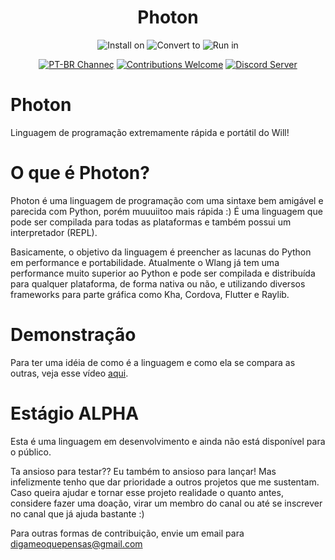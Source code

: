 <h1 align="center">Photon</h1>

<p align="center"><img src="https://img.shields.io/badge/Instalando%20no-Windows%20%7C%20Linux%20%7C%20macOS-informational" alt="Install on">
<img src="https://img.shields.io/badge/Convertendo%20para-Python%20%7C%20C%20%7C%20D%20%7C%20Dart%20%7C%20Haxe%20%7C%20JavaScript%20%7C%20TypeScript-blue" alt="Convert to">
<img src="https://img.shields.io/badge/Rodando-Em%20Tudo-success" alt="Run in"></p>


<p align="center"><a href="https://www.youtube.com/channel/UCjxrE6D_P9X_HnSW2mpw1BQ"><img src="https://img.shields.io/youtube/channel/subscribers/UCjxrE6D_P9X_HnSW2mpw1BQ?label=HashLDash&style=social" alt="PT-BR Channeç"></a>
<a href="https://github.com/HashLDash/Photon/issues"><img src="https://img.shields.io/badge/Contribui%C3%A7%C3%B5es-Bem--Vindas-brightgreen.svg" alt="Contributions Welcome"></a>
<a href="https://discord.gg/GdgAVEuY92"><img src="https://img.shields.io/discord/832730262281650217?color=%237289d9&label=Chat&logo=discord&logoColor=%237289d9" alt="Discord Server"></a></p>



# Photon
Linguagem de programação extremamente rápida e portátil do Will!

# O que é Photon?

Photon é uma linguagem de programação com uma sintaxe bem amigável e parecida com Python, porém muuuiitoo mais rápida :)
É uma linguagem que pode ser compilada para todas as plataformas e também possui um interpretador (REPL).

Basicamente, o objetivo da linguagem é preencher as lacunas do Python em performance e portabilidade. Atualmente o Wlang já tem uma performance muito superior ao Python e pode ser compilada e distribuída para qualquer plataforma, de forma nativa ou não, e utilizando diversos frameworks para parte gráfica como Kha, Cordova, Flutter e Raylib.

# Demonstração

Para ter uma idéia de como é a linguagem e como ela se compara as outras, veja esse vídeo [aqui](https://www.youtube.com/watch?v=_8xtTyCTPXI).

# Estágio ALPHA

Esta é uma linguagem em desenvolvimento e ainda não está disponível para o público.

Ta ansioso para testar?? Eu também to ansioso para lançar! Mas infelizmente tenho que dar prioridade a outros projetos que me sustentam. Caso queira ajudar e tornar esse projeto realidade o quanto antes, considere fazer uma doação, virar um membro do canal ou até se inscrever no canal que já ajuda bastante :)

Para outras formas de contribuição, envie um email para digameoquepensas@gmail.com
